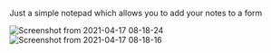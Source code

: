 Just a simple notepad which allows you to add your notes to a form

![Screenshot from 2021-04-17 08-18-24](https://user-images.githubusercontent.com/60257531/115102767-d769be00-9f55-11eb-909d-9ae4ddd792c2.png)
![Screenshot from 2021-04-17 08-18-16](https://user-images.githubusercontent.com/60257531/115102768-d9338180-9f55-11eb-8d7b-cc8ee3fa3b8d.png)
